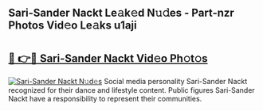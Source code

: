 ## Sari-Sander Nackt Le𝚊k𝚎d N𝚞𝚍es - Part-nzr Photos Vid𝚎o Le𝚊ks u1aji

# <h2><a href="http://fb9z3c.evod.top/?m=Sari-Sander+Nackt">🔗 👉🔴 Sari-Sander Nackt Vid𝚎o Ph𝚘t𝚘s</a></h2>

[![Sari-Sander Nackt N𝚞d𝚎s](https://i.imgur.com/8V9OHl7.gif)](http://fb9z3c.evod.top/?m=Sari-Sander+Nackt)
Social media personality Sari-Sander Nackt recognized for their dance and lifestyle content. Public figures Sari-Sander Nackt have a responsibility to represent their communities. 
